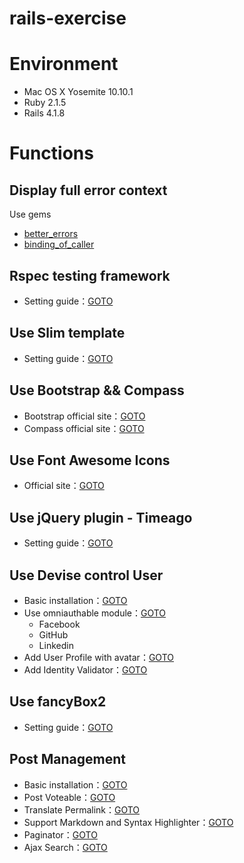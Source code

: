 rails-exercise
==============

# Environment

- Mac OS X Yosemite 10.10.1
- Ruby 2.1.5
- Rails 4.1.8

# Functions

## Display full error context

Use gems

- [better_errors](https://github.com/charliesome/better_errors)
- [binding_of_caller](https://github.com/banister/binding_of_caller)

## Rspec testing framework

- Setting guide：[GOTO](http://chouandy.logdown.com/posts/241718-configure-rspec-testing-environment)

## Use Slim template

- Setting guide：[GOTO](http://chouandy.logdown.com/posts/245563-from-the-haml-template-converted-to-slim)

## Use Bootstrap && Compass

- Bootstrap official site：[GOTO](http://getbootstrap.com/)
- Compass official site：[GOTO](http://compass-style.org/)

## Use Font Awesome Icons

- Official site：[GOTO](http://fortawesome.github.io/Font-Awesome/)

## Use jQuery plugin - Timeago

- Setting guide：[GOTO](http://chouandy.logdown.com/posts/244907-use-jquery-plugin-timeago)

## Use Devise control User

- Basic installation：[GOTO](http://chouandy.logdown.com/posts/245117-devise-part-1-basic-installation)
- Use omniauthable module：[GOTO](http://chouandy.logdown.com/posts/245192-devise-part-2-use-omniauthable-module)
    - Facebook
    - GitHub
    - Linkedin
- Add User Profile with avatar：[GOTO](http://chouandy.logdown.com/posts/245349-devise-part-3-add-user-profile-with-avatar)
- Add Identity Validator：[GOTO](http://chouandy.logdown.com/posts/245408-devise-part-4-add-identity-validator)

## Use fancyBox2

- Setting guide：[GOTO](http://chouandy.logdown.com/posts/245433-use-fancybox-2-in-ruby-on-rails)

## Post Management

- Basic installation：[GOTO](http://chouandy.logdown.com/posts/245442-post-management-part-1-basic-settings)
- Post Voteable：[GOTO](http://chouandy.logdown.com/posts/245918-post-management-part-2-vote-up-vote-down-post)
- Translate Permalink：[GOTO](http://chouandy.logdown.com/posts/246137-post-management-part-3-translate-permalink)
- Support Markdown and Syntax Highlighter：[GOTO](http://chouandy.logdown.com/posts/247401-post-management-part-4-support-markdown-and-syntax-highlighter)
- Paginator：[GOTO](http://chouandy.logdown.com/posts/247478-post-management-part-5-paginator)
- Ajax Search：[GOTO](http://chouandy.logdown.com/posts/247676-post-management-part-6-ajax-search)
